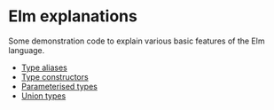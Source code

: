 # Elm explanations

Some demonstration code to explain various basic features of the Elm language.

* [Type aliases](TypeAliases.elm)
* [Type constructors](TypeConstructors.elm)
* [Parameterised types](ParameterisedTypes.elm)
* [Union types](UnionTypes.elm)


